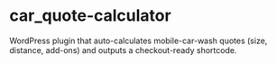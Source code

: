# car_quote-calculator
WordPress plugin that auto-calculates mobile-car-wash quotes (size, distance, add-ons) and outputs a checkout-ready shortcode.

